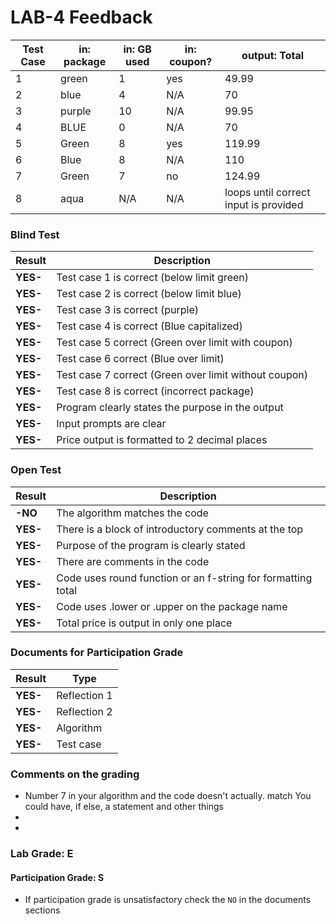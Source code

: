 # LAB-4 Feedback

| Test Case | in: package | in: GB used | in: coupon? | output: Total                    |
|-----------|-------------|-------------|-------------|----------------------------------|
| 1         | green       | 1           | yes         | 49.99                            |
| 2         | blue        | 4           | N/A         | 70                               |
| 3         | purple      | 10          | N/A         | 99.95                            |
| 4         | BLUE        | 0           | N/A         | 70                               |
| 5         | Green       | 8           | yes         | 119.99                           |
| 6         | Blue        | 8           | N/A         | 110                              |
| 7         | Green       | 7           | no          | 124.99                           |
| 8         | aqua        | N/A         | N/A         | loops until correct input is provided |

### Blind Test
|Result |Description|
|--------------|-----------------------------------------|
| **YES-** | Test case 1 is correct (below limit green) |  
| **YES-** | Test case 2 is correct (below limit blue) |   
| **YES-** | Test case 3 is correct (purple) |   
| **YES-** | Test case 4 is correct (Blue capitalized) |    
| **YES-** | Test case 5 correct (Green over limit with coupon) |   
| **YES-** | Test case 6 correct (Blue over limit) |   
| **YES-** | Test case 7 correct (Green over limit without coupon) |   
| **YES-** | Test case 8 is correct (incorrect package) |   
| **YES-** | Program clearly states the purpose in the output |   
| **YES-** | Input prompts are clear |   
| **YES-** | Price output is formatted to 2 decimal places |  

### Open Test
|Result |Description|
|--------------|-----------------------------------------|
|**-NO**| The algorithm matches the code   |
|**YES-**| There is a block of introductory comments at the top |  
|**YES-**| Purpose of the program is clearly stated |  
|**YES-**| There are comments in the code|
|**YES-**| Code uses round function or an f-string for formatting total|
|**YES-**| Code uses .lower or .upper on the package name|   
|**YES-**| Total price is output in only one place|


### Documents for Participation Grade

|Result         |Type            |
|---------------|----------------|
|**YES-** | Reflection 1   |
|**YES-** | Reflection 2   |
|**YES-** | Algorithm      |
|**YES-** | Test case   |

### Comments on the grading
- Number 7 in your algorithm and the code doesn't actually. match You could have, if else, a statement and other things 
- 
- 
### Lab Grade: E

#### Participation Grade: S
 - If participation grade is unsatisfactory check the `NO` in the documents sections
